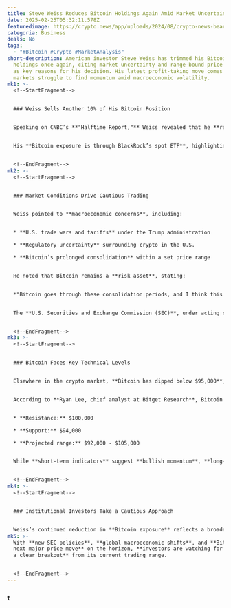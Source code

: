 ```yaml
---
title: Steve Weiss Reduces Bitcoin Holdings Again Amid Market Uncertainty
date: 2025-02-25T05:32:11.578Z
featuredimage: https://crypto.news/app/uploads/2024/08/crypto-news-bear-trading-chart-option03-1380x820.webp
categoria: Business
deals: No
tags:
  - "#Bitcoin #Crypto #MarketAnalysis"
short-description: American investor Steve Weiss has trimmed his Bitcoin (BTC)
  holdings once again, citing market uncertainty and range-bound price movement
  as key reasons for his decision. His latest profit-taking move comes as crypto
  markets struggle to find momentum amid macroeconomic volatility.
mk1: >-
  <!--StartFragment-->


  ### Weiss Sells Another 10% of His Bitcoin Position


  Speaking on CNBC’s **"Halftime Report,"** Weiss revealed that he **reduced his Bitcoin exposure by an additional 10%**, following a **20% sell-off last week**. While the exact size of his Bitcoin position remains unclear, he previously referred to it as a **“positive trade.”**


  His **Bitcoin exposure is through BlackRock’s spot ETF**, highlighting how institutional products are increasingly being used by major investors to manage crypto holdings.


  <!--EndFragment-->
mk2: >-
  <!--StartFragment-->


  ### Market Conditions Drive Cautious Trading


  Weiss pointed to **macroeconomic concerns**, including:


  * **U.S. trade wars and tariffs** under the Trump administration

  * **Regulatory uncertainty** surrounding crypto in the U.S.

  * **Bitcoin’s prolonged consolidation** within a set price range


  He noted that Bitcoin remains a **risk asset**, stating:


  *"Bitcoin goes through these consolidation periods, and I think this could be one of them until we get specific laws and regulations from the new head of the SEC."*


  The **U.S. Securities and Exchange Commission (SEC)**, under acting chair **Mark Uyeda**, has taken steps to **clarify crypto regulations**, launching a **Crypto Task Force** and overhauling its **crypto crime-fighting unit**. Additionally, the SEC has **dropped litigation** against **Coinbase, OpenSea, and Robinhood**, signaling a shift in regulatory stance.


  <!--EndFragment-->
mk3: >-
  <!--StartFragment-->


  ### Bitcoin Faces Key Technical Levels


  Elsewhere in the crypto market, **Bitcoin has dipped below $95,000**, down nearly **2% in the past 24 hours**, with the **total crypto market cap** dropping to **$3.2 trillion**.


  According to **Ryan Lee, chief analyst at Bitget Research**, Bitcoin is currently trading near **$96,000**, with key price levels to watch this week:


  * **Resistance:** $100,000

  * **Support:** $94,000

  * **Projected range:** $92,000 - $105,000


  While **short-term indicators** suggest **bullish momentum**, **long-term uncertainty** continues to weigh on the market, creating **mixed signals** for investors.


  <!--EndFragment-->
mk4: >-
  <!--StartFragment-->


  ### Institutional Investors Take a Cautious Approach


  Weiss’s continued reduction in **Bitcoin exposure** reflects a broader trend among institutional investors, who are **reassessing their positions** as regulatory clarity remains uncertain.
mk5: >-
  With **new SEC policies**, **global macroeconomic shifts**, and **Bitcoin’s
  next major price move** on the horizon, **investors are watching for signs of
  a clear breakout** from its current trading range.


  <!--EndFragment-->
---
```

### t